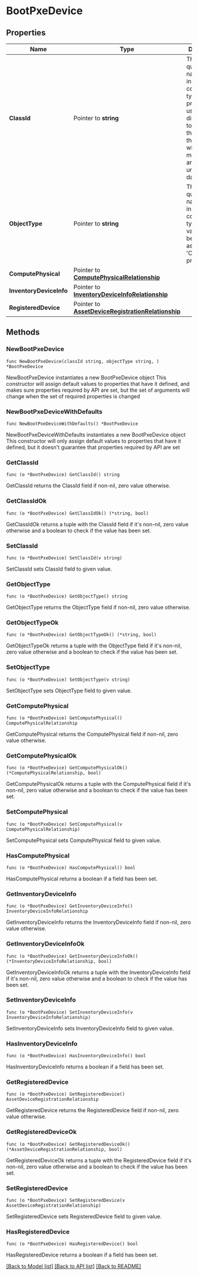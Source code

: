 # BootPxeDevice

## Properties

Name | Type | Description | Notes
------------ | ------------- | ------------- | -------------
**ClassId** | Pointer to **string** | The fully-qualified name of the instantiated, concrete type. This property is used as a discriminator to identify the type of the payload when marshaling and unmarshaling data. | [default to "boot.PxeDevice"]
**ObjectType** | Pointer to **string** | The fully-qualified name of the instantiated, concrete type. The value should be the same as the &#39;ClassId&#39; property. | [default to "boot.PxeDevice"]
**ComputePhysical** | Pointer to [**ComputePhysicalRelationship**](compute.Physical.Relationship.md) |  | [optional] 
**InventoryDeviceInfo** | Pointer to [**InventoryDeviceInfoRelationship**](inventory.DeviceInfo.Relationship.md) |  | [optional] 
**RegisteredDevice** | Pointer to [**AssetDeviceRegistrationRelationship**](asset.DeviceRegistration.Relationship.md) |  | [optional] 

## Methods

### NewBootPxeDevice

`func NewBootPxeDevice(classId string, objectType string, ) *BootPxeDevice`

NewBootPxeDevice instantiates a new BootPxeDevice object
This constructor will assign default values to properties that have it defined,
and makes sure properties required by API are set, but the set of arguments
will change when the set of required properties is changed

### NewBootPxeDeviceWithDefaults

`func NewBootPxeDeviceWithDefaults() *BootPxeDevice`

NewBootPxeDeviceWithDefaults instantiates a new BootPxeDevice object
This constructor will only assign default values to properties that have it defined,
but it doesn't guarantee that properties required by API are set

### GetClassId

`func (o *BootPxeDevice) GetClassId() string`

GetClassId returns the ClassId field if non-nil, zero value otherwise.

### GetClassIdOk

`func (o *BootPxeDevice) GetClassIdOk() (*string, bool)`

GetClassIdOk returns a tuple with the ClassId field if it's non-nil, zero value otherwise
and a boolean to check if the value has been set.

### SetClassId

`func (o *BootPxeDevice) SetClassId(v string)`

SetClassId sets ClassId field to given value.


### GetObjectType

`func (o *BootPxeDevice) GetObjectType() string`

GetObjectType returns the ObjectType field if non-nil, zero value otherwise.

### GetObjectTypeOk

`func (o *BootPxeDevice) GetObjectTypeOk() (*string, bool)`

GetObjectTypeOk returns a tuple with the ObjectType field if it's non-nil, zero value otherwise
and a boolean to check if the value has been set.

### SetObjectType

`func (o *BootPxeDevice) SetObjectType(v string)`

SetObjectType sets ObjectType field to given value.


### GetComputePhysical

`func (o *BootPxeDevice) GetComputePhysical() ComputePhysicalRelationship`

GetComputePhysical returns the ComputePhysical field if non-nil, zero value otherwise.

### GetComputePhysicalOk

`func (o *BootPxeDevice) GetComputePhysicalOk() (*ComputePhysicalRelationship, bool)`

GetComputePhysicalOk returns a tuple with the ComputePhysical field if it's non-nil, zero value otherwise
and a boolean to check if the value has been set.

### SetComputePhysical

`func (o *BootPxeDevice) SetComputePhysical(v ComputePhysicalRelationship)`

SetComputePhysical sets ComputePhysical field to given value.

### HasComputePhysical

`func (o *BootPxeDevice) HasComputePhysical() bool`

HasComputePhysical returns a boolean if a field has been set.

### GetInventoryDeviceInfo

`func (o *BootPxeDevice) GetInventoryDeviceInfo() InventoryDeviceInfoRelationship`

GetInventoryDeviceInfo returns the InventoryDeviceInfo field if non-nil, zero value otherwise.

### GetInventoryDeviceInfoOk

`func (o *BootPxeDevice) GetInventoryDeviceInfoOk() (*InventoryDeviceInfoRelationship, bool)`

GetInventoryDeviceInfoOk returns a tuple with the InventoryDeviceInfo field if it's non-nil, zero value otherwise
and a boolean to check if the value has been set.

### SetInventoryDeviceInfo

`func (o *BootPxeDevice) SetInventoryDeviceInfo(v InventoryDeviceInfoRelationship)`

SetInventoryDeviceInfo sets InventoryDeviceInfo field to given value.

### HasInventoryDeviceInfo

`func (o *BootPxeDevice) HasInventoryDeviceInfo() bool`

HasInventoryDeviceInfo returns a boolean if a field has been set.

### GetRegisteredDevice

`func (o *BootPxeDevice) GetRegisteredDevice() AssetDeviceRegistrationRelationship`

GetRegisteredDevice returns the RegisteredDevice field if non-nil, zero value otherwise.

### GetRegisteredDeviceOk

`func (o *BootPxeDevice) GetRegisteredDeviceOk() (*AssetDeviceRegistrationRelationship, bool)`

GetRegisteredDeviceOk returns a tuple with the RegisteredDevice field if it's non-nil, zero value otherwise
and a boolean to check if the value has been set.

### SetRegisteredDevice

`func (o *BootPxeDevice) SetRegisteredDevice(v AssetDeviceRegistrationRelationship)`

SetRegisteredDevice sets RegisteredDevice field to given value.

### HasRegisteredDevice

`func (o *BootPxeDevice) HasRegisteredDevice() bool`

HasRegisteredDevice returns a boolean if a field has been set.


[[Back to Model list]](../README.md#documentation-for-models) [[Back to API list]](../README.md#documentation-for-api-endpoints) [[Back to README]](../README.md)


